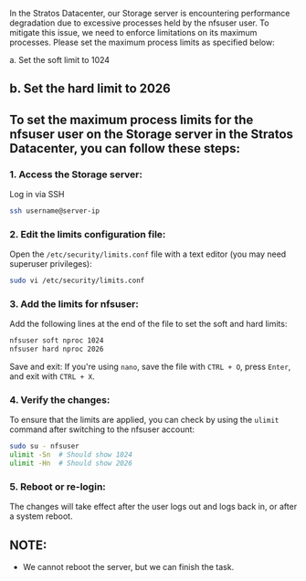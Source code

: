 In the Stratos Datacenter, our Storage server is encountering performance degradation due to excessive processes held by the nfsuser user. To mitigate this issue, we need to enforce limitations on its maximum processes. Please set the maximum process limits as specified below:

a. Set the soft limit to 1024

b. Set the hard limit to 2026
---

## To set the maximum process limits for the nfsuser user on the Storage server in the Stratos Datacenter, you can follow these steps:

### 1. Access the Storage server: 

Log in via SSH

```bash
ssh username@server-ip
```

### 2. Edit the limits configuration file: 

Open the `/etc/security/limits.conf` file with a text editor (you may need superuser privileges):

```bash
sudo vi /etc/security/limits.conf
```

### 3. Add the limits for nfsuser: 

Add the following lines at the end of the file to set the soft and hard limits:

```bash
nfsuser soft nproc 1024
nfsuser hard nproc 2026
```

Save and exit: If you're using `nano`, save the file with `CTRL + O`, press `Enter`, and exit with `CTRL + X`.

### 4. Verify the changes:

To ensure that the limits are applied, you can check by using the `ulimit` command after switching to the nfsuser account:

```bash
sudo su - nfsuser
ulimit -Sn  # Should show 1024
ulimit -Hn  # Should show 2026
```

### 5. Reboot or re-login:

The changes will take effect after the user logs out and logs back in, or after a system reboot.

 ## NOTE:

  - We cannot reboot the server, but we can finish the task.



